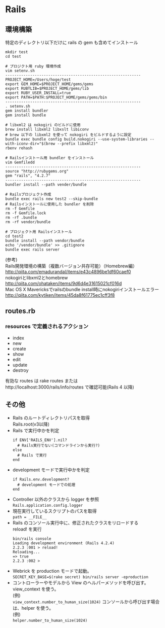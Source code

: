 # Rails

## 環境構築

特定のディレクトリ以下だけに rails の gem も含めてインストール

```
mkdir test
cd test

# プロジクト用 ruby 環境作成
vim setenv.sh
------------------------------------------------------------
PROJECT_HOME=/Users/hoge/test
export GEM_HOME=$PROJECT_HOME/gems/gems
export RUBYLIB=$PROJECT_HOME/gems/lib
export RUBY_USER_INSTALL=true
export PATH=$PATH:$PROJECT_HOME/gems/gems/bin
------------------------------------------------------------
. setenv.sh
gem install bundler
gem install bundle

# libxml2 は nokogiri のビルドに使用
brew install libxml2 libxslt libiconv
# brew 以下の libxml2 を使って nokogiri をビルドするように設定
bundle exec bundle config build.nokogiri --use-system-libraries --with-iconv-dir="$(brew --prefix libxml2)"
rbenv rehash

# Railsインストール用 bundler をインストール
vim Gemfiledd
------------------------------------------------------------
source "http://rubygems.org"
gem "rails", "4.2.7"
------------------------------------------------------------
bundler install --path vender/bundle

# Railsプロジェクト作成
bundle exec rails new test2 --skip-bundle
# Railsインストールに使用した bundler を削除
rm -f Gemfile
rm -f Gemfile.lock
rm -rf .bundle
rm -rf vendor/bundle

# プロジェクト用 Railsインストール
cd test2
bundle install --path vendor/bundle
echo '/vendor/bundle' >> .gitignore
bundle exec rails server
```

(参考)  
Rails開発環境の構築（複数バージョン共存可能）（Homebrew編）  
http://qiita.com/emadurandal/items/e43c4896be1df60caef0  
nokogiriとlibxml2とhomebrew  
http://qiita.com/ohataken/items/9d6d4e31615021cf016d  
Mac OS X Mavericksでrailsのbundle install時にnokogiriインストールエラー  
http://qiita.com/kytiken/items/45da8f61775ec1cff3f8  

## routes.rb

### resources で定義されるアクション

* index
* new
* create
* show
* edit
* update
* destroy

有効な routes は rake routes または  
http://localhost:3000/rails/info/routes で確認可能(Rails 4 以降)

## その他

* Rails のルートディレクトリパスを取得  
Rails.root(v3以降)
* Rails で実行中かを判定
  ```
  if ENV['RAILS_ENV'].nil?
    # Rails実行でない(コマンドラインから実行?)
  else
    # Rails で実行
  end
  ```
* development モードで実行中かを判定
  ```
  if Rails.env.development?
    # development モードでの処理
  end
  ```
* Controller 以外のクラスから logger を参照  
`Rails.application.config.logger`
* 現在実行しているスクリプトのパスを取得  
`path = __FILE__`
* Rails のコンソール実行中に、修正されたクラスをリロードする  
reload! を実行  
  ```
  bin/rails console
  Loading development environment (Rails 4.2.4)
  2.2.3 :001 > reload!
  Reloading...
  => true 
  2.2.3 :002 >
  ```
* Webrick を production モードで起動。  
`SECRET_KEY_BASE=$(rake secret) bin/rails server -eproduction`
* コントローラーやモデルから View のヘルパーメソッドを呼び出す。  
view_context を使う。  
(例)  
`view_context.number_to_human_size(1024)`
コンソールから呼び出す場合は、helper を使う。  
(例)  
`helper.number_to_human_size(1024)`
